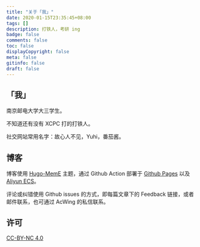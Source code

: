 ```yaml
---
title: "关于「我」"
date: 2020-01-15T23:35:45+08:00
tags: []
description: 打铁人，考研 ing
badge: false
comments: false
toc: false
displayCopyright: false
meta: false
gitinfo: false
draft: false
---
```


## 「我」

南京邮电大学大三学生。

不知道还有没有 XCPC 打的打铁人。

社交网站常用名字：故心人不见，Yuhi，番茄酱。

## 博客

博客使用 [Hugo-MemE](https://github.com/reuixiy/hugo-theme-meme) 主题，通过 Github Action 部署于 [Github Pages](https://yuhixyz.github.io) 以及 [Aliyun ECS](https://yuhi.xyz)。

评论或纠错使用 Github issues 的方式，即每篇文章下的 Feedback 链接，或者邮件联系，也可通过 AcWing 的私信联系。

## 许可

[CC-BY-NC 4.0](https://creativecommons.org/licenses/by-nc/4.0/)
